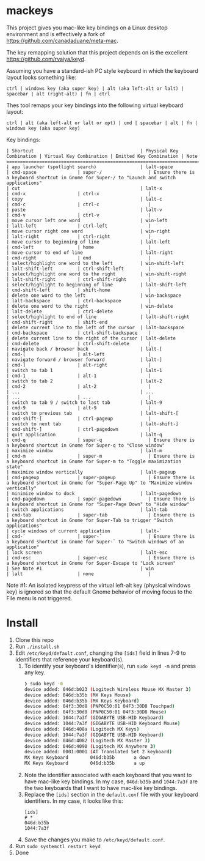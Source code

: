 # mackeys
This project gives you mac-like key bindings on a Linux desktop environment and is effectively a fork of https://github.com/canadaduane/meta-mac.

The key remapping solution that this project depends on is the excellent https://github.com/rvaiya/keyd.

Assuming you have a standard-ish PC style keyboard in which the keyboard layout looks something like:
```
ctrl | windows key (aka super key) | alt (aka left-alt or lalt) | spacebar | alt (right-alt) | fn | ctrl
```

Thes tool remaps your key bindings into the following virtual keyboard layout:
```
ctrl | alt (aka left-alt or lalt or opt) | cmd | spacebar | alt | fn | windows key (aka super key)
```

Key bindings:
```
| Shortcut                                       | Physical Key Combination | Virtual Key Combination | Emitted Key Combination | Note   
=================================================================================================================================================================================================================================
| app launcher (spotlight search)                | lalt-space               | cmd-space               | super-/                 | Ensure there is a keyboard shortcut in Gnome for Super-/ to "Launch and switch applications"
| cut                                            | lalt-x                   | cmd-x                   | ctrl-x                  |
| copy                                           | lalt-c                   | cmd-c                   | ctrl-c                  |
| paste                                          | lalt-v                   | cmd-v                   | ctrl-v                  |
| move cursor left one word                      | win-left                 | lalt-left               | ctrl-left               |
| move cursor right one word                     | win-right                | lalt-right              | ctrl-right              |
| move cursor to beginning of line               | lalt-left                | cmd-left                | home                    |
| move cursor to end of line                     | lalt-right               | cmd-right               | end                     |
| select/highlight one word to the left          | win-shift-left           | lalt-shift-left         | ctrl-shift-left         |
| select/highlight one word to the right         | win-shift-right          | lalt-shift-right        | ctrl-shift-right        |
| select/highlight to beginning of line          | lalt-shift-left          | cmd-shift-left          | shift-home              |
| delete one word to the left                    | win-backspace            | lalt-backspace          | ctrl-backspace          |
| delete one word to the right                   | win-delete               | lalt-delete             | ctrl-delete             |
| select/highlight to end of line                | lalt-shift-right         | cmd-shift-right         | shift-end               |
| delete current line to the left of the cursor  | lalt-backspace           | cmd-backspace           | ctrl-shift-backspace    |
| delete current line to the right of the cursor | lalt-delete              | cmd-delete              | ctrl-shift-delete       |
| navigate back / browser back                   | lalt-[                   | cmd-[                   | alt-left                |
| navigate forward / browser forward             | lalt-]                   | cmd-]                   | alt-right               |
| switch to tab 1                                | lalt-1                   | cmd-1                   | alt-1                   |
| switch to tab 2                                | lalt-2                   | cmd-2                   | alt-2                   |
| ...                                            | ...                      | ...                     | ...                     |
| switch to tab 9 / switch to last tab           | lalt-9                   | cmd-9                   | alt-9                   |
| switch to previous tab                         | lalt-shift-[             | cmd-shift-[             | ctrl-pageup             |
| switch to next tab                             | lalt-shift-]             | cmd-shift-]             | ctrl-pagedown           |
| quit application                               | lalt-q                   | cmd-q                   | super-q                 | Ensure there is a keyboard shortcut in Gnome for Super-q to "Close window"
| maximize window                                | lalt-m                   | cmd-m                   | super-m                 | Ensure there is a keyboard shortcut in Gnome for Super-m to "Toggle maximization state"
| maximize window vertically                     | lalt-pageup              | cmd-pageup              | super-pageup            | Ensure there is a keyboard shortcut in Gnome for "Super-Page Up" to "Maximize window vertically"
| minimize window to dock                        | lalt-pagedown            | cmd-pagedown            | super-pagedown          | Ensure there is a keyboard shortcut in Gnome for "Super-Page Down" to "Hide window"
| switch applications                            | lalt-tab                 | cmd-tab                 | super-tab               | Ensure there is a keyboard shortcut in Gnome for Super-Tab to trigger "Switch applications"
| cycle windows of current application           | lalt-`                   | cmd-`                   | super-`                 | Ensure there is a keyboard shortcut in Gnome for Super-` to "Switch windows of an application"
| lock screen                                    | lalt-esc                 | cmd-esc                 | super-esc               | Ensure there is a keyboard shortcut in Gnome for Super-Escape to "Lock screen"
| See Note #1                                    | win                      | lalt                    | none                    |
```

Note #1: An isolated keypress of the virtual left-alt key (physical windows key) is ignored so that the default Gnome behavior of moving focus to the File menu is not triggered.

# Install

1. Clone this repo
2. Run `./install.sh`
3. Edit `/etc/keyd/default.conf`, changing the `[ids]` field in lines 7-9 to identifiers that reference your keyboard(s).
   1. To identify your keyboard's identifier(s), run `sudo keyd -m` and press any key.
      ```bash
      ❯ sudo keyd -m
      device added: 046d:b023 (Logitech Wireless Mouse MX Master 3)
      device added: 046d:b35b (MX Keys Mouse)
      device added: 046d:b35b (MX Keys Keyboard)
      device added: 04f3:30d8 (PNP0C50:01 04F3:30D8 Touchpad)
      device added: 04f3:30d8 (PNP0C50:01 04F3:30D8 Mouse)
      device added: 1044:7a3f (GIGABYTE USB-HID Keyboard)
      device added: 1044:7a3f (GIGABYTE USB-HID Keyboard Mouse)
      device added: 046d:408a (Logitech MX Keys)
      device added: 1044:7a3f (GIGABYTE USB-HID Keyboard)
      device added: 046d:4082 (Logitech MX Master 3)
      device added: 046d:4090 (Logitech MX Anywhere 3)
      device added: 0001:0001 (AT Translated Set 2 keyboard)
      MX Keys Keyboard        046d:b35b       a down
      MX Keys Keyboard        046d:b35b       a up
      ```
   2. Note the identifier associated with each keyboard that you want to have mac-like key bindings.
      In my case, `046d:b35b` and `1044:7a3f` are the two keyboards that I want to have mac-like key bindings.
   3. Replace the `[ids]` section in the `default.conf` file with your keyboard identifiers. In my case, it looks like this:
      ```
      [ids]
      # *
      046d:b35b
      1044:7a3f
      ```
   4. Save the changes you make to `/etc/keyd/default.conf`.
4. Run `sudo systemctl restart keyd`
5. Done
